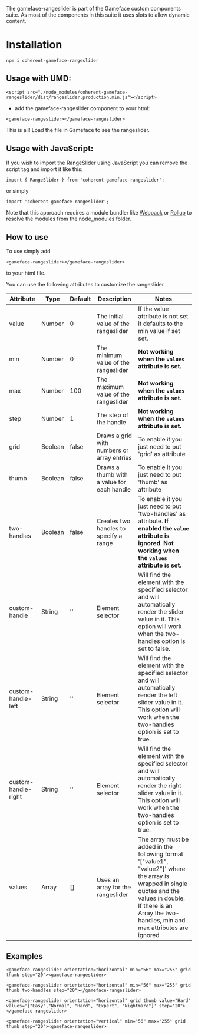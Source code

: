 <!--Copyright (c) Coherent Labs AD. All rights reserved. Licensed under the MIT License. See License.txt in the project root for license information. -->
The gameface-rangeslider is part of the Gameface custom components suite. As most of the components in this suite it uses slots to allow dynamic content.

Installation
===================

```
npm i coherent-gameface-rangeslider
```

## Usage with UMD:

~~~~{.html}
<script src="./node_modules/coherent-gameface-rangeslider/dist/rangeslider.production.min.js"></script>
~~~~

* add the gameface-rangeslider component to your html:

~~~~{.html}
<gameface-rangeslider></gameface-rangeslider>
~~~~

This is all! Load the file in Gameface to see the rangeslider.

## Usage with JavaScript:

If you wish to import the RangeSlider using JavaScript you can remove the script tag and import it like this:

~~~~{.js}
import { RangeSlider } from 'coherent-gameface-rangeslider';
~~~~

or simply

~~~~{.js}
import 'coherent-gameface-rangeslider';
~~~~

Note that this approach requires a module bundler like [Webpack](https://webpack.js.org/) or [Rollup](https://rollupjs.org/guide/en/) to resolve the
modules from the node_modules folder.

## How to use

To use simply add
~~~~{.html}
<gameface-rangeslider></gameface-rangeslider>
~~~~

to your html file.

You can use the following attributes to customize the rangeslider

|Attribute   |Type   |Default   | Description   |Notes   |
|---|---|---|---|---|
|value   | Number   |0   | The initial value of the rangeslider   | If the value attribute is not set it defaults to the min value if set set.   |
|min   | Number  | 0   | The minimum value of the rangeslider  |  **Not working when the `values` attribute is set.**  |
|max   | Number  | 100  | The maximum value of the rangeslider  |  **Not working when the `values` attribute is set.**  |
|step   | Number  | 1  | The step of the handle  | **Not working when the `values` attribute is set.**  |
|grid   | Boolean  | false  | Draws a grid with numbers or array entries  | To enable it you just need to put 'grid' as attribute   |
|thumb   | Boolean  | false  | Draws a thumb with a value for each handle  | To enable it you just need to put 'thumb' as attribute   |
|two-handles   | Boolean  | false  | Creates two handles to specify a range  | To enable it you just need to put 'two-handles' as attribute. **If enabled the `value` attribute is ignored**. **Not working when the `values` attribute is set.**  |
|custom-handle   | String  | ''  | Element selector  | Will find the element with the specified selector and will automatically render the slider value in it. This option will work when the two-handles option is set to false. |
|custom-handle-left   | String  | ''  | Element selector  | Will find the element with the specified selector and will automatically render the left slider value in it. This option will work when the two-handles option is set to true. |
|custom-handle-right   | String  | ''  | Element selector | Will find the element with the specified selector and will automatically render the right slider value in it. This option will work when the two-handles option is set to true.  |
|values   | Array  | []  | Uses an array for the rangeslider  | The array must be added in the following format '["value1", "value2"]' where the array is wrapped in single quotes and the values in double. If there is an Array the two-handles, min and max attributes are ignored   |

## Examples

~~~~{.html}
<gameface-rangeslider orientation="horizontal" min="56" max="255" grid thumb step="20"><gameface-rangeslider>

<gameface-rangeslider orientation="horizontal" min="56" max="255" grid thumb two-handles step="20"></gameface-rangeslider>

<gameface-rangeslider orientation="horizontal" grid thumb value="Hard" values='["Easy","Normal", "Hard", "Expert", "Nightmare"]' step="20"></gameface-rangeslider>

<gameface-rangeslider orientation="vertical" min="56" max="255" grid thumb step="20"><gameface-rangeslider>

~~~~